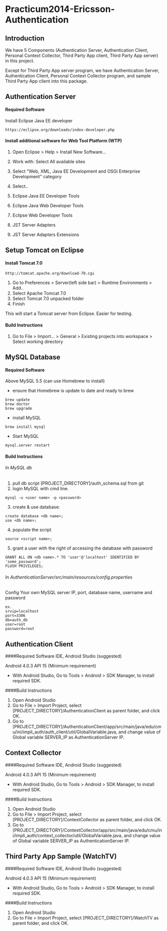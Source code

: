 Practicum2014-Ericsson-Authentication
=====================================

Introduction
------------
We have 5 Components (Authentication Server, Authentication Client, Personal Context Collector, Third Party App client, Third Party App server) in this project.

Except for Third Party App server program, we have Authentication Server, Authentication Client, Personal Context Collector program, and sample Third Party App client into this package.


Authentication Server
---------------------

#### Required Software

Install Eclipse Java EE developer
```
https://eclipse.org/downloads/index-developer.php
```

#### Install additional software for Web Tool Platform (WTP)

1. Open Eclipse > Help > Install New Software...

2. Work with: Select All available sites

3. Select "Web, XML, Java EE Development and OSGi Enterprise Development" category

4. Select..

  1. Eclipse Java EE Developer Tools
  2. Eclipse Java Web Developer Tools
  3. Eclipse Web Developer Tools
  4. JST Server Adapters
  5. JST Server Adapters Extensions

## Setup Tomcat on Eclipse

#### Install Tomcat 7.0
```
http://tomcat.apache.org/download-70.cgi
```

1. Go to Preferences > Server(left side bar) > Runtime Environments > Add..
2. Select Apache Tomcat 7.0
3. Select Tomcat 7.0 unpacked folder
4. Finish

This will start a Tomcat server from Eclipse. Easier for testing.


#### Build Instructions

1. Go to File > Import... > General > Existing projects into workspace > Select working directory

MySQL Database
--------------

#### Required Software

Above MySQL 5.5 (can use Homebrew to install)

- ensure that Homebrew is update to date and ready to brew
```
brew update
brew doctor
brew upgrade
```

- install MySQL
```
brew install mysql
```

- Start MySQL
```
mysql.server restart
```
#### Build Instructions

######  In MySQL db
1. pull db script [PROJECT_DIRECTORY]/auth_schema.sql from git
2. login MySQL with cmd line.
```
mysql -u <user name> -p <password>
```
3. create & use database:
```
create database <db name>;
use <db name>;
```
4. populate the script
```
source <script name>;
```
5. grant a user with the right of accessing the database with password
```
GRANT ALL ON <db name>.* TO 'user'@'localhost' IDENTIFIED BY 'some_password';
FLUSH PRIVILEGES;
```
###### In AuthenticationServer/src/main/resources/config.properties

Config Your own MySQL server IP, port, database name, username and password
```
ex.
srvip=localhost
port=3306
db=auth_db
user=root
password=root
```


Authentication Client
---------------------

####Required Software
IDE, Android Studio (suggested)

Android 4.0.3 API 15 (Minimum requirement)
- With Android Studio, Go to Tools > Android > SDK Manager, to install required SDK.

####Build Instructions

1. Open Android Studio
2. Go to File > Import Project, select [PROJECT_DIRECTORY]/AuthenticationClient as parent folder, and click OK.
3. Go to [PROJECT_DIRECTORY]/AuthenticationClient/app/src/main/java/edu/cmu/ini/impli_auth/auth_client/util/GlobalVariable.java, and change value of Global variable SERVER_IP as AuthenticationServer IP. 

Context Collector
-----------------

####Required Software
IDE, Android Studio (suggested)

Android 4.0.3 API 15 (Minimum requirement)
- With Android Studio, Go to Tools > Android > SDK Manager, to install required SDK.

####Build Instructions

1. Open Android Studio
2. Go to File > Import Project, select [PROJECT_DIRECTORY]/ContextCollector as parent folder, and click OK.
3. Go to 
[PROJECT_DIRECTORY]/ContextCollector/app/src/main/java/edu/cmu/ini/impli_auth/context_collector/util/GlobalVariable.java, and change value of Global variable SERVER_IP as AuthenticationServer IP. 

Third Party App Sample (WatchTV)
--------------------------------

####Required Software
IDE, Android Studio (suggested)

Android 4.0.3 API 15 (Minimum requirement)
- With Android Studio, Go to Tools > Android > SDK Manager, to install required SDK.

####Build Instructions

1. Open Android Studio
2. Go to File > Import Project, select [PROJECT_DIRECTORY]/WatchTV as parent folder, and click OK.


